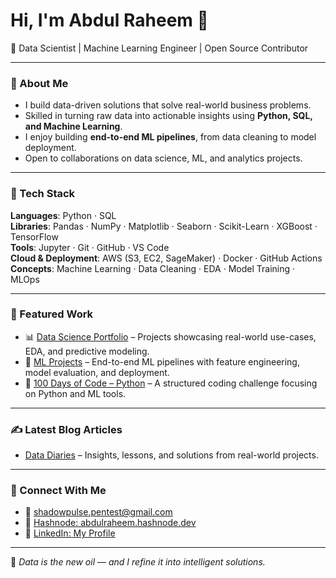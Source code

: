 # Hi, I'm Abdul Raheem 👋

🎯 Data Scientist | Machine Learning Engineer | Open Source Contributor

---

### 🧠 About Me

- I build data-driven solutions that solve real-world business problems.
- Skilled in turning raw data into actionable insights using **Python, SQL, and Machine Learning**.
- I enjoy building **end-to-end ML pipelines**, from data cleaning to model deployment.
- Open to collaborations on data science, ML, and analytics projects.

---

### 🧰 Tech Stack

**Languages**: Python · SQL  
**Libraries**: Pandas · NumPy · Matplotlib · Seaborn · Scikit-Learn · XGBoost · TensorFlow  
**Tools**: Jupyter · Git · GitHub · VS Code  
**Cloud & Deployment**: AWS (S3, EC2, SageMaker) · Docker · GitHub Actions  
**Concepts**: Machine Learning · Data Cleaning · EDA · Model Training · MLOps

---

### 📁 Featured Work

- 📊 [Data Science Portfolio](#) – Projects showcasing real-world use-cases, EDA, and predictive modeling.
- 🤖 [ML Projects](#) – End-to-end ML pipelines with feature engineering, model evaluation, and deployment.
- 🧠 [100 Days of Code – Python](https://github.com/abdulraheem381/100-days-of-code-python) – A structured coding challenge focusing on Python and ML tools.

---

### ✍️ Latest Blog Articles

- [Data Diaries](#) – Insights, lessons, and solutions from real-world projects.

---

### 🔗 Connect With Me

- 📧 [shadowpulse.pentest@gmail.com](mailto:shadowpulse.pentest@gmail.com)  
- 📝 [Hashnode: abdulraheem.hashnode.dev](https://abdulraheem.hashnode.dev)  
- 💼 [LinkedIn: My Profile](#)

---

📌 *Data is the new oil — and I refine it into intelligent solutions.*

